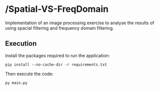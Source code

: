 # /Spatial-VS-FreqDomain

Implementation of an image processing exercise to analyse the results of using spacial filtering and frequency domain filtering.

## Execution

Install the packages required to run the application:

```
pip install --no-cache-dir -r requirements.txt
```

Then execute the code:

```
py main.py
```
